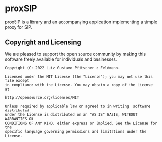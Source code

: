 # proxSIP

proxSIP is a library and an accompanying application implementing a simple proxy for SIP.

## Copyright and Licensing

We are pleased to support the open source community by making this software freely available for individuals and businesses.

```
Copyright (C) 2022 Luiz Gustavo Pfitscher e Feldmann.

Licensed under the MIT License (the "License"); you may not use this file except
in compliance with the License. You may obtain a copy of the License at

http://opensource.org/licenses/MIT

Unless required by applicable law or agreed to in writing, software distributed 
under the License is distributed on an "AS IS" BASIS, WITHOUT WARRANTIES OR 
CONDITIONS OF ANY KIND, either express or implied. See the License for the 
specific language governing permissions and limitations under the License.
```